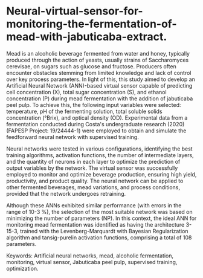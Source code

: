 # Neural-virtual-sensor-for-monitoring-the-fermentation-of-mead-with-jabuticaba-extract.


  Mead is an alcoholic beverage fermented from water and honey, typically produced through the action of yeasts, usually strains of Saccharomyces cerevisae, 
on sugars such as glucose and fructose. Producers often encounter obstacles stemming from limited knowledge and lack of control over key process parameters. 
In light of this, this study aimed to develop an Artificial Neural Network (ANN)-based virtual sensor capable of predicting cell concentration (X), total sugar 
concentration (S), and ethanol concentration (P) during mead fermentation with the addition of jabuticaba peel pulp. To achieve this, the following input variables 
were selected: temperature, pH of the fermenting solution, total soluble solids concentration (°Brix), and optical density (OD). Experimental data from a fermentation 
conducted during Costa's undergraduate research (2020) (FAPESP Project: 19/24444-1) were employed to obtain and simulate the feedforward neural network with supervised
training.

  Neural networks were tested in various configurations, identifying the best training algorithms, activation functions, the number of intermediate layers, and the quantity 
of neurons in each layer to optimize the prediction of output variables by the network. The virtual sensor was successfully employed to monitor and optimize beverage 
production, ensuring high yield, productivity, and product quality. The neural network can be applied to other fermented beverages, mead variations, and process conditions,
provided that the network undergoes retraining.

  Although these ANNs exhibited similar performance (with errors in the range of 10-3 %), the selection of the most suitable network was based on minimizing the number of 
parameters (NP). In this context, the ideal ANN for monitoring mead fermentation was identified as having the architecture 3-15-3, trained with the Levenberg-Marquardt with
Bayesian Regularization algorithm and tansig-purelin activation functions, comprising a total of 108 parameters.



Keywords: Artificial neural networks, mead, alcoholic fermentation, monitoring, virtual sensor, Jabuticaba peel pulp, supervised training, optimization.
